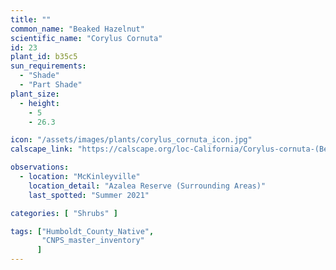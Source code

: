 ```yaml
---
title: ""
common_name: "Beaked Hazelnut"
scientific_name: "Corylus Cornuta"
id: 23
plant_id: b35c5
sun_requirements:
  - "Shade"
  - "Part Shade"
plant_size:
  - height: 
    - 5
    - 26.3

icon: "/assets/images/plants/corylus_cornuta_icon.jpg" 
calscape_link: "https://calscape.org/loc-California/Corylus-cornuta-(Beaked-Hazelnut)"

observations: 
  - location: "McKinleyville"
    location_detail: "Azalea Reserve (Surrounding Areas)"
    last_spotted: "Summer 2021"

categories: [ "Shrubs" ]

tags: ["Humboldt_County_Native",
       "CNPS_master_inventory"
      ]
---
```



